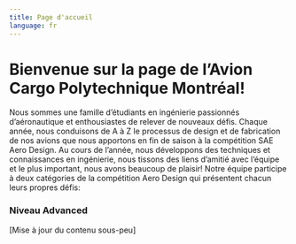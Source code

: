 ```yaml
---
title: Page d'accueil
language: fr
---
```

# Bienvenue sur la page de l’**Avion Cargo Polytechnique Montréal**!

Nous sommes une famille d’étudiants en ingénierie passionnés d’aéronautique et enthousiastes de relever de nouveaux défis. Chaque année, nous conduisons de A à Z le processus de design et de fabrication de nos avions que nous apportons en fin de saison à la compétition SAE Aero Design. Au cours de l’année, nous développons des techniques et connaissances en ingénierie, nous tissons des liens d’amitié avec l’équipe et le plus important, nous avons beaucoup de plaisir! Notre équipe participe à deux catégories de la compétition Aero Design qui présentent chacun leurs propres défis: 

### Niveau Advanced

\[Mise à jour du contenu sous-peu]